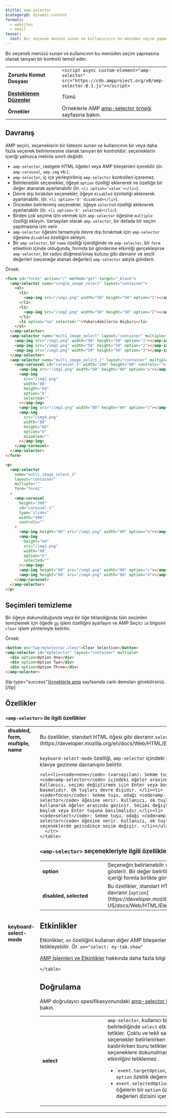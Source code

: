 ```yaml
---
$title: amp-selector
$category@: dynamic-content
formats:
  - websites
  - email
teaser:
  text: Bir seçenek menüsü sunan ve kullanıcının bu menüden seçim yapmasına olanak tanıyan bir kontrolü temsil eder.
---
```


<!--
       Copyright 2016 The AMP HTML Authors. All Rights Reserved.

       Licensed under the Apache License, Version 2.0 (the "License");
     you may not use this file except in compliance with the License.
     You may obtain a copy of the License at

     http://www.apache.org/licenses/LICENSE-2.0

     Unless required by applicable law or agreed to in writing, software
     distributed under the License is distributed on an "AS-IS" BASIS,
     WITHOUT WARRANTIES OR CONDITIONS OF ANY KIND, either express or implied.
     See the License for the specific language governing permissions and
     limitations under the License.
-->

Bir seçenek menüsü sunan ve kullanıcının bu menüden seçim yapmasına olanak tanıyan bir kontrolü temsil eder.

<table>
  <tr>
    <td class="col-fourty" width="40%"><strong>Zorunlu Komut Dosyası</strong></td>
    <td><code>&lt;script async custom-element="amp-selector" src="https://cdn.ampproject.org/v0/amp-selector-0.1.js">&lt;/script></code></td>
  </tr>
  <tr>
    <td class="col-fourty"><strong><a href="../../../documentation/guides-and-tutorials/develop/style_and_layout/control_layout.md">Desteklenen Düzenler</a></strong></td>
    <td>Tümü</td>
  </tr>
  <tr>
    <td class="col-fourty"><strong>Örnekler</strong></td>
    <td>Örneklerle AMP <a href="https://ampbyexample.com/components/amp-selector/">amp-selector örneği</a> sayfasına bakın.</td>
  </tr>
</table>

## Davranış <a name="behavior"></a>

AMP seçici, seçeneklerin bir listesini sunan ve kullanıcının bir veya daha fazla seçenek belirlemesine olanak tanıyan bir kontroldür; seçeneklerin içeriği yalnızca metinle sınırlı değildir.

- `amp-selector`, rastgele HTML öğeleri veya AMP bileşenleri içerebilir (ör. `amp-carousel`, `amp-img` vb.).
- `amp-selector`, iç içe yerleştirilmiş `amp-selector` kontrolleri içeremez.
- Belirlenebilir seçenekler, öğeye `option` özelliği eklenerek ve özelliğe bir değer atanarak ayarlanabilir (ör. `<li option='value'></li>`).
- Devre dışı bırakılan seçenekler, öğeye `disabled` özniteliği eklenerek ayarlanabilir. (ör. `<li option='d' disabled></li>`).
- Önceden belirlenmiş seçenekler, öğeye `selected` özelliği eklenerek ayarlanabilir (ör. `<li option='b' selected></li>`).
- Birden çok seçime izin vermek için `amp-selector` öğesine `multiple` özelliği ekleyin. Varsayılan olarak `amp-selector`, bir defada bir seçim yapılmasına izin verir.
- `amp-selector` öğesini tamamıyla devre dışı bırakmak için `amp-selector` öğesine `disabled` özelliğini ekleyin.
- Bir `amp-selector`, bir `name` özelliği içerdiğinde ve `amp-selector`, bir `form` etiketinin içinde olduğunda, formda bir gönderme etkinliği gerçekleşirse `amp-selector`, bir radyo düğmesi/onay kutusu gibi davranır ve seçili değerleri (seçeneğe atanan değerler) `amp-selector` adıyla gönderir.

Örnek:

```html
<form id="form1" action="/" method="get" target="_blank">
  <amp-selector name="single_image_select" layout="container">
    <ul>
      <li>
        <amp-img src="/img1.png" width="50" height="50" option="1"></amp-img>
      </li>
      <li>
        <amp-img src="/img2.png" width="50" height="50" option="2"></amp-img>
      </li>
      <li option="na" selected="">Yukarıdakilerin Hiçbiri</li>
    </ul>
  </amp-selector>
  <amp-selector name="multi_image_select" layout="container" multiple="">
    <amp-img src="/img1.png" width="50" height="50" option="1"></amp-img>
    <amp-img src="/img2.png" width="50" height="50" option="2"></amp-img>
    <amp-img src="/img3.png" width="50" height="50" option="3"></amp-img>
  </amp-selector>
  <amp-selector name="multi_image_select_1" layout="container" multiple="">
    <amp-carousel id="carousel-1" width="200" height="60" controls="">
      <amp-img src="/img1.png" width="80" height="60" option="a"></amp-img>
      <amp-img
        src="/img2.png"
        width="80"
        height="60"
        option="b"
        selected=""
      ></amp-img>
      <amp-img src="/img3.png" width="80" height="60" option="c"></amp-img>
      <amp-img
        src="/img4.png"
        width="80"
        height="60"
        option="d"
        disabled=""
      ></amp-img>
    </amp-carousel>
  </amp-selector>
</form>

<p>
  <amp-selector
    name="multi_image_select_2"
    layout="container"
    multiple=""
    form="form1"
  >
    <amp-carousel
      height="300"
      id="carousel-1"
      type="slides"
      width="400"
      controls=""
    >
      <amp-img height="60" src="/img1.png" width="80" option="a"></amp-img>
      <amp-img
        height="60"
        src="/img2.png"
        width="80"
        option="b"
        selected=""
      ></amp-img>
      <amp-img height="60" src="/img3.png" width="80" option="c"></amp-img>
      <amp-img height="60" src="/img4.png" width="80" option="d"></amp-img>
    </amp-carousel>
  </amp-selector>
</p>
```

## Seçimleri temizleme <a name="clearing-selections"></a>

Bir öğeye dokunulduğunda veya bir öğe tıklandığında tüm seçimleri temizlemek için öğede [`on`](../../../documentation/guides-and-tutorials/learn/amp-actions-and-events.md) işlem özelliğini ayarlayın ve AMP Seçici `id` bilgisini `clear` işlem yöntemiyle belirtin.

Örnek:

```html
<button on="tap:mySelector.clear">Clear Selection</button>
<amp-selector id="mySelector" layout="container" multiple>
  <div option>Option One</div>
  <div option>Option Two</div>
  <div option>Option Three</div>
</amp-selector>
```

[tip type="success"][örneklerle amp](https://ampbyexample.com/components/amp-selector/) sayfasında canlı demoları görebilirsiniz.
[/tip]

## Özellikler <a name="attributes"></a>

### `<amp-selector>` ile ilgili özellikler <a name="attributes-on-"></a>

<table>
  <tr>
    <td width="40%"><strong>disabled, form, multiple, name</strong></td>
    <td>Bu özellikler, standart HTML öğesi gibi davranır.<code>select</code>[](https://developer.mozilla.org/en/docs/Web/HTML/Element/select).</td>
  </tr>
  <tr>
    <td width="40%"><strong>keyboard-select-mode</strong></td>
    <td><code>keyboard-select-mode</code> özelliği, <code>amp-selector</code> içindeki seçeneklerin klavye gezinme davranışını belirtir.

    <ul><li><code>none</code> (varsayılan): Sekme tuşu, odağı <code>amp-selector</code> içindeki öğeler arasında değiştirir. Kullanıcı, seçimi değiştirmek için Enter veya boşluk tuşuna basmalıdır. Ok tuşları devre dışıdır. </li><li>
    <code>focus</code>: Sekme tuşu, odağı <code>amp-selector</code> öğesine verir. Kullanıcı, ok tuşlarını kullanarak öğeler arasında gezinir. Seçimi değiştirmek için boşluk veya Enter tuşuna basılmalıdır.</li><li>
    <code>select</code>: Sekme tuşu, odağı <code>amp-selector</code> öğesine verir. Kullanıcı, ok tuşları ile seçeneklerde gezindikçe seçim değişir. </li></ul></td>
      </tr>
    </table>

### `<amp-selector>` seçenekleriyle ilgili özellikler <a name="attributes-on--options"></a>

<table>
  <tr>
    <td width="40%"><strong>option</strong></td>
    <td>Seçeneğin belirlenebilir olduğunu gösterir.  Bir değer belirtilirse değerin içeriği formla birlikte gönderilir.</td>
  </tr>
  <tr>
    <td width="40%"><strong>disabled, selected</strong></td>
    <td>Bu özellikler, standart HTML öğesi gibi davranır.[<code>option</code>](https://developer.mozilla.org/en-US/docs/Web/HTML/Element/option).</td>
  </tr>
</table>

## Etkinlikler <a name="events"></a>

Etkinlikler, `on` özelliğini kullanan diğer AMP bileşenlerinde işlemleri tetikleyebilir.
Ör. `on="select: my-tab.show"`

[AMP İşlemleri ve Etkinlikler](../../../documentation/guides-and-tutorials/learn/amp-actions-and-events.md) hakkında daha fazla bilgi edinin.

<table>
  <tr>
    <td width="40%"><strong>select</strong></td>
    <td><code>amp-selector</code>, kullanıcı bir seçenek belirlediğinde <code>select</code> etkinliğini tetikler.
        Çoklu ve tekli seçiciler, seçenekler belirlenirken veya seçimler kaldırılırken bunu tetikler.
        Devre dışı seçeneklere dokunulması <code>select</code> etkinliğini tetiklemez.
        <ul>
        <li>
          `<code>event.targetOption</code>, seçili öğenin <code>option</code> özellik değerini içerir.</li>
          <li>
            <code>event.selectedOptions</code>, tüm seçili öğelerin bir <code>option</code> özellik değerleri dizisini içerir.
          </li>
        </ul></td>
      </tr>

    </table>

## Doğrulama <a name="validation"></a>

AMP doğrulayıcı spesifikasyonundaki [amp-selector kurallarına](https://github.com/ampproject/amphtml/blob/master/extensions/amp-selector/validator-amp-selector.protoascii) bakın.
